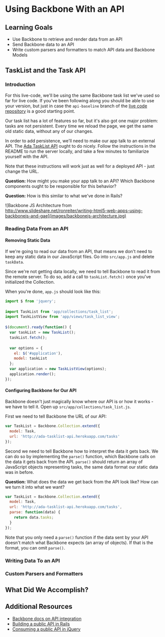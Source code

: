 # Using Backbone With an API

## Learning Goals
- Use Backbone to retrieve and render data from an API
- Send Backbone data to an API
- Write custom parsers and formatters to match API data and Backbone Models

## TaskList and the Task API
### Introduction
For this live-code, we'll be using the same Backbone task list we've used so far for live code. If you've been following along you should be able to use your version, but just in case the `api-baseline` branch of the [live code repository](https://github.com/Ada-C6/backbone-live-code/tree/api-baseline) is a good starting point.

Our task list has a lot of features so far, but it's also got one major problem: tasks are not persistent. Every time we reload the page, we get the same old static data, without any of our changes.

In order to add persistence, we'll need to make our app talk to an external API. The [Ada TaskList API](https://github.com/droberts-ada/ada-tasklist-api) ought to do nicely. Follow the instructions in the README to run the server locally, and take a few minutes to familiarize yourself with the API.

Note that these instructions will work just as well for a deployed API - just change the URL.

**Question:** How might you make your app talk to an API? Which Backbone components ought to be responsible for this behavior?

**Question:** How is this similar to what we've done in Rails?

![Backbone JS Architecture from http://www.slideshare.net/ronreiter/writing-html5-web-apps-using-backbonejs-and-gae](images/backbonejs-architecture.jpg)

### Reading Data From an API
#### Removing Static Data
If we're going to read our data from an API, that means we don't need to keep any static data in our JavaScript files. Go into `src/app.js` and delete `taskData`.

Since we're not getting data locally, we need to tell Backbone to read it from the remote server. To do so, add a call to `taskList.fetch()` once you've initialized the Collection.

When you're done, `app.js` should look like this:

```javascript
import $ from 'jquery';

import TaskList from 'app/collections/task_list';
import TaskListView from 'app/views/task_list_view';

$(document).ready(function() {
  var taskList = new TaskList();
  taskList.fetch();

  var options = {
    el: $('#application'),
    model: taskList
  };
  var application = new TaskListView(options);
  application.render();
});
```

#### Configuring Backbone for Our API
Backbone doesn't just magically know where our API is or how it works - we have to tell it. Open up `src/app/collections/task_list.js`.

First we need to tell Backbone the URL of our API:

```javascript
var TaskList = Backbone.Collection.extend({
  model: Task,
  url: 'http://ada-tasklist-api.herokuapp.com/tasks'
});
```

Second we need to tell Backbone how to interpret the data it gets back. We can do so by implementing the `parse()` function, which Backbone calls on the data it gets back from the API. `parse()` should return an array of JavaScript objects representing tasks, the same data format our static data was in before.

**Question:** What does the data we get back from the API look like? How can we turn it into what we want?

```javascript
var TaskList = Backbone.Collection.extend({
  model: Task,
  url: 'http://ada-tasklist-api.herokuapp.com/tasks',
  parse: function(data) {
    return data.tasks;
  }
});
```

Note that you only need a `parse()` function if the data sent by your API doesn't match what Backbone expects (an array of objects). If that is the format, you can omit `parse()`.

### Writing Data To an API

### Custom Parsers and Formatters

## What Did We Accomplish?

## Additional Resources
- [Backbone docs on API integration](http://backbonejs.org/#API-integration)
- [Building a public API in Rails](http://davidsulc.com/blog/2011/04/10/implementing-a-public-api-in-rails-3/comment-page-1/)
- [Consuming a public API in jQuery](http://davidsulc.com/blog/2011/04/17/consuming-a-public-rails-api-with-jquery/)
